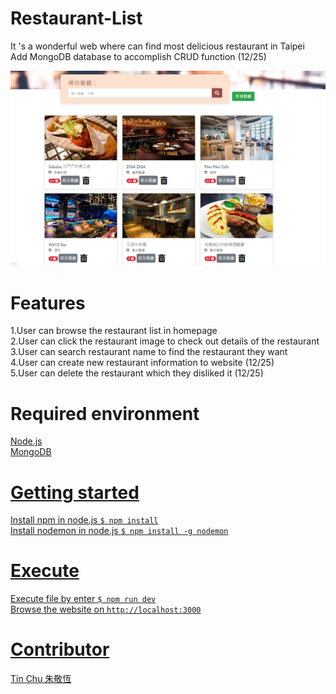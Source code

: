 # Restaurant-List
It 's a wonderful web where can find most delicious restaurant in Taipei<br>
Add MongoDB database to accomplish CRUD function (12/25)<br>


![abc](https://github.com/tin8420/Restaurant-List/blob/master/%E9%A4%90%E5%BB%B3%E6%B8%85%E5%96%AE.png)

# Features
1.User can browse the restaurant list in homepage <br>
2.User can click the restaurant image to check out details of the restaurant <br>
3.User can search restaurant name to find the restaurant they want <br>
4.User can create new restaurant information to website  (12/25) <br>
5.User can delete the restaurant which they disliked it (12/25) <br>

#  Required environment
<a href="https://nodejs.org/en/">Node.js <br>
 <a href="https://www.mongodb.com/">MongoDB
   
# Getting started 
Install npm in node.js
  <code>$ npm install</code> <br>
Install nodemon in node.js
  <code>$ npm install -g nodemon</code>
 
# Execute 
Execute file by enter 
<code>$ npm run dev</code>
<br>
Browse the website on
<code>http://localhost:3000</code>

# Contributor
Tin Chu 朱敬恆
